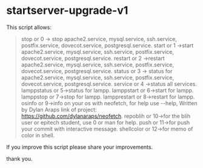 # startserver-upgrade-v1

This script allows:

 > stop or 0 -> stop apache2.service, mysql.service, ssh.service, postfix.service, dovecot.service, postgresql.service.
 > start or 1 ->start apache2.service, mysql.service, ssh.service, postfix.service, dovecot.service, postgresql.service.
 > restart or 2 ->restart apache2.service, mysql.service, ssh.service, postfix.service, dovecot.service, postgresql.service.
 > status or 3 -> status for apache2.service, mysql.service, ssh.service, postfix.service, dovecot.service, postgresql.service.
 > service or 4 ->status all services.
 > lamppstatus or 5->status for lampp.
 > lamppstart or 6->start for lampp.
 > lamppstop or 7->stop for lampp.
 > lampprestart or 8->restart for lampp.
 > osinfo or 9->info on your os with neofetch, for help use --help, Written by Dylan Araps link of project: https://github.com/dylanaraps/neofetch.
 > repoblih or 10->for the blih user or epitech student, use 0 or man for help.
 > push or 11->for push your commit with interactive message.
 > shellcolor or 12->for memo of color in shell.
 
 
 If you improve this script please share your improvements.

thank you.
